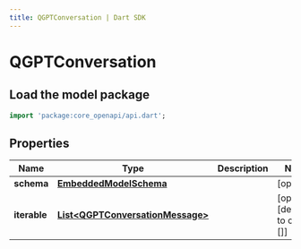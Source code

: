 ```yaml
---
title: QGPTConversation | Dart SDK
---
```


# QGPTConversation

## Load the model package
```dart
import 'package:core_openapi/api.dart';
```

## Properties
Name | Type | Description | Notes
------------ | ------------- | ------------- | -------------
**schema** | [**EmbeddedModelSchema**](EmbeddedModelSchema) |  | [optional] 
**iterable** | [**List\<QGPTConversationMessage\>**](QGPTConversationMessage) |  | [optional] [default to const []]




